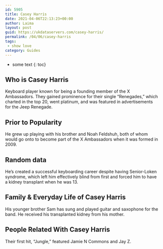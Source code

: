 ```yaml
---
id: 5905
title: Casey Harris
date: 2021-04-06T22:13:23+00:00
author: Laima
layout: post
guid: https://ukdataservers.com/casey-harris/
permalink: /04/06/casey-harris
tags:
 - show love
category: Guides
---
```


* some text
{: toc}


## Who is Casey Harris
                  
                  
                  
Keyboard player known for being a founding member of the X Ambassadors. They gained prominence for their single &#8220;Renegades,&#8221; which charted in the top 20, went platinum, and was featured in advertisements for the Jeep Renegade.
                  
              
            
              
            
                
                
                
## Prior to Popularity
                  
                  
                  
He grew up playing with his brother and Noah Feldshuh, both of whom would go onto to become part of the X Ambassadors when it was formed in 2009.
                  
              
            
              
            
                
                
                
## Random data
                  
                  
                  
He&#8217;s created a successful keyboarding career despite having Senior-Loken syndrome, which left him effectively blind from first and forced him to have a kidney transplant when he was 13.
                  
              
            
              
            
                
                
                
## Family & Everyday Life of Casey Harris
                  
                  
                  
His younger brother Sam has sung and played guitar and saxophone for the band. He received his transplanted kidney from his mother.
                  
              
            
              
            
                
                
                
## People Related With Casey Harris
                  
                  
                  
Their first hit, &#8220;Jungle,&#8221; featured Jamie N Commons and Jay Z.
                  
              
            
              
            
                
              
            
              
              
            
            
              
            
          
          
          